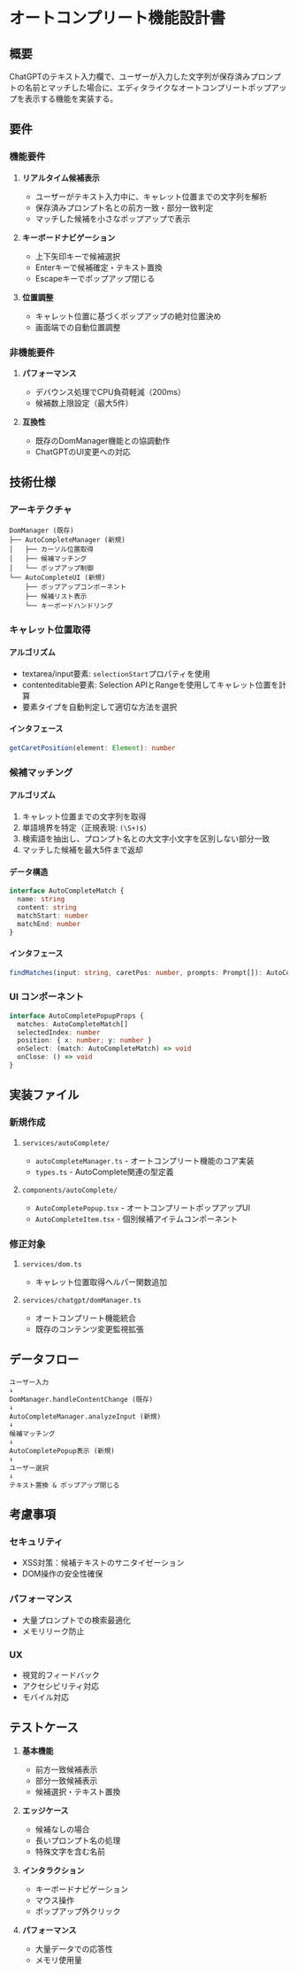 # オートコンプリート機能設計書

## 概要

ChatGPTのテキスト入力欄で、ユーザーが入力した文字列が保存済みプロンプトの名前とマッチした場合に、エディタライクなオートコンプリートポップアップを表示する機能を実装する。

## 要件

### 機能要件

1. **リアルタイム候補表示**
   - ユーザーがテキスト入力中に、キャレット位置までの文字列を解析
   - 保存済みプロンプト名との前方一致・部分一致判定
   - マッチした候補を小さなポップアップで表示

2. **キーボードナビゲーション**
   - 上下矢印キーで候補選択
   - Enterキーで候補確定・テキスト置換
   - Escapeキーでポップアップ閉じる

3. **位置調整**
   - キャレット位置に基づくポップアップの絶対位置決め
   - 画面端での自動位置調整

### 非機能要件

1. **パフォーマンス**
   - デバウンス処理でCPU負荷軽減（200ms）
   - 候補数上限設定（最大5件）

2. **互換性**
   - 既存のDomManager機能との協調動作
   - ChatGPTのUI変更への対応

## 技術仕様

### アーキテクチャ

```
DomManager (既存)
├── AutoCompleteManager (新規)
│   ├── カーソル位置取得
│   ├── 候補マッチング
│   └── ポップアップ制御
└── AutoCompleteUI (新規)
    ├── ポップアップコンポーネント
    ├── 候補リスト表示
    └── キーボードハンドリング
```

### キャレット位置取得

#### アルゴリズム

- textarea/input要素: `selectionStart`プロパティを使用
- contenteditable要素: Selection APIとRangeを使用してキャレット位置を計算
- 要素タイプを自動判定して適切な方法を選択

#### インタフェース

```typescript
getCaretPosition(element: Element): number
```

### 候補マッチング

#### アルゴリズム

1. キャレット位置までの文字列を取得
2. 単語境界を特定（正規表現: `(\S+)$`）
3. 検索語を抽出し、プロンプト名との大文字小文字を区別しない部分一致
4. マッチした候補を最大5件まで返却

#### データ構造

```typescript
interface AutoCompleteMatch {
  name: string
  content: string
  matchStart: number
  matchEnd: number
}
```

#### インタフェース

```typescript
findMatches(input: string, caretPos: number, prompts: Prompt[]): AutoCompleteMatch[]
```

### UI コンポーネント

```typescript
interface AutoCompletePopupProps {
  matches: AutoCompleteMatch[]
  selectedIndex: number
  position: { x: number; y: number }
  onSelect: (match: AutoCompleteMatch) => void
  onClose: () => void
}
```

## 実装ファイル

### 新規作成

1. `services/autoComplete/`
   - `autoCompleteManager.ts` - オートコンプリート機能のコア実装
   - `types.ts` - AutoComplete関連の型定義

2. `components/autoComplete/`
   - `AutoCompletePopup.tsx` - オートコンプリートポップアップUI
   - `AutoCompleteItem.tsx` - 個別候補アイテムコンポーネント

### 修正対象

1. `services/dom.ts`
   - キャレット位置取得ヘルパー関数追加

2. `services/chatgpt/domManager.ts`
   - オートコンプリート機能統合
   - 既存のコンテンツ変更監視拡張

## データフロー

```
ユーザー入力
↓
DomManager.handleContentChange (既存)
↓
AutoCompleteManager.analyzeInput (新規)
↓
候補マッチング
↓
AutoCompletePopup表示 (新規)
↓
ユーザー選択
↓
テキスト置換 & ポップアップ閉じる
```

## 考慮事項

### セキュリティ

- XSS対策：候補テキストのサニタイゼーション
- DOM操作の安全性確保

### パフォーマンス

- 大量プロンプトでの検索最適化
- メモリリーク防止

### UX

- 視覚的フィードバック
- アクセシビリティ対応
- モバイル対応

## テストケース

1. **基本機能**
   - 前方一致候補表示
   - 部分一致候補表示
   - 候補選択・テキスト置換

2. **エッジケース**
   - 候補なしの場合
   - 長いプロンプト名の処理
   - 特殊文字を含む名前

3. **インタラクション**
   - キーボードナビゲーション
   - マウス操作
   - ポップアップ外クリック

4. **パフォーマンス**
   - 大量データでの応答性
   - メモリ使用量
